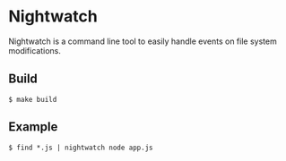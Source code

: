 # Nightwatch

Nightwatch is a command line tool to easily handle events on file system modifications.

## Build

```
$ make build
```

## Example

```
$ find *.js | nightwatch node app.js
```
